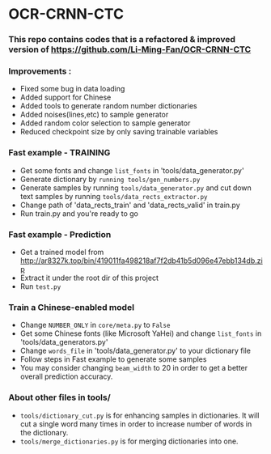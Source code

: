 # OCR-CRNN-CTC

### This repo contains codes that is a refactored & improved version of https://github.com/Li-Ming-Fan/OCR-CRNN-CTC

### Improvements : 
+ Fixed some bug in data loading
+ Added support for Chinese
+ Added tools to generate random number dictionaries
+ Added noises(lines,etc) to sample generator
+ Added random color selection to sample generator
+ Reduced checkpoint size by only saving trainable variables

### Fast example - TRAINING
+ Get some fonts and change `list_fonts` in 'tools/data_generator.py'
+ Generate dictionary by `running tools/gen_numbers.py`
+ Generate samples by running `tools/data_generator.py` and cut down text samples by running `tools/data_rects_extractor.py`
+ Change path of 'data_rects_train' and 'data_rects_valid' in train.py
+ Run train.py and you're ready to go

### Fast example - Prediction
+ Get a trained model from http://ar8327k.top/bin/419011fa498218af7f2db41b5d096e47ebb134db.zip
+ Extract it under the root dir of this project
+ Run `test.py`

### Train a Chinese-enabled model
+ Change `NUMBER_ONLY` in `core/meta.py` to `False`
+ Get some Chinese fonts (like Microsoft YaHei) and change `list_fonts` in 'tools/data_generators.py'
+ Change `words_file` in 'tools/data_generator.py' to your dictionary file
+ Follow steps in Fast example to generate some samples
+ You may consider changing `beam_width` to 20 in order to get a better overall prediction accuracy.

### About other files in tools/
+ `tools/dictionary_cut.py` is for enhancing samples in dictionaries. It will cut a single word many times in order to increase number of words in the dictionary.
+ `tools/merge_dictionaries.py` is for merging dictionaries into one.
